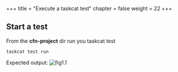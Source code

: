 +++
title = "Execute a taskcat test"
chapter = false
weight = 22
+++



## Start a test

From the **cfn-project** dir run you taskcat test

```
taskcat test run
```

Expected output:
![fig1.1](/10_lab1/images/taskcat_execution.gif)
